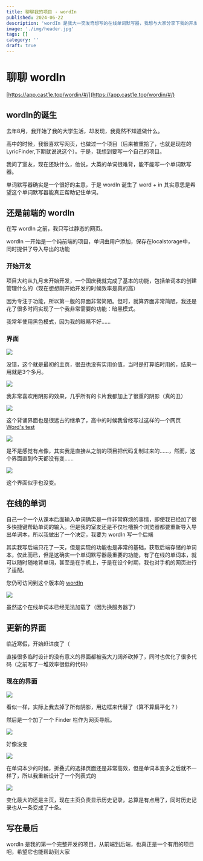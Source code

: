 ```yaml
---
title: 聊聊我的项目 - wordIn
published: 2024-06-22
description: 'wordIn 是我大一突发奇想写的在线单词默写器，我想与大家分享下我的开发经历'
image: './img/header.jpg'
tags: []
category: ''
draft: true
---
```


# 聊聊 wordIn

[https://app.cast1e.top/wordin/#/](https://app.cast1e.top/wordin/#/)

## wordIn的诞生

去年8月，我开始了我的大学生活，却发现，我竟然不知道做什么。

高中的时候，我很喜欢写网页，也做过一个项目（后来被重拾了，也就是现在的LyricFinder,下期就说说这个）。于是，我想到要写一个自己的项目。

我问了室友，现在还缺什么，他说，大英的单词很难背，能不能写一个单词默写器。

单词默写器确实是一个很好的主意，于是 wordIn 诞生了 word + in 其实意思是希望这个单词默写器能真正帮助记住单词。

## 还是前端的 wordIn

在写 wordIn 之前，我只写过静态的网页。

wordIn 一开始是一个纯前端的项目，单词由用户添加，保存在localstorage中，同时提供了导入导出的功能

### 开始开发

项目大约从九月末开始开发，一个国庆我就完成了基本的功能，包括单词本的创建管理什么的（现在想想刚开始开发的时候效率是真的高）

因为专注于功能，所以第一版的界面非常简陋。但时，就算界面非常简陋，我还是花了很多时间实现了一个我非常需要的功能：暗黑模式。

我常年使用黑色模式，因为我的眼睛不好……

### 界面

![](./img/origin_home.jpg)

没错，这个就是最初的主页，很丑也没有实用价值，当时是打算临时用的，结果一用就是3个多月。

![](./img/origin-select.jpg)

我非常喜欢用阴影的效果，几乎所有的卡片我都加上了很重的阴影（真的丑）

![](./img/origin_recite.jpg)

这个背诵界面也是很远古的继承了，高中的时候我曾经写过这样的一个网页 [Word's test](https://toolbox.cast1e.top/tools/wordtest/index.html)

![](./img/wordtest.jpg)

是不是感觉有点像，其实我是直接从之前的项目把代码复制过来的……，然而，这个界面直到今天都没有变……

![](./img/origin_edit.jpg)

这个界面似乎也没变。

## 在线的单词

自己一个一个从课本后面输入单词确实是一件非常麻烦的事情，即使我已经加了很多快捷键帮助单词的输入。但是我的室友还是不仅吐槽换个浏览器都要重新导入导出单词本，所以我做出了一个决定，我要为 wordIn 写一个后端

其实我写后端只花了一天，但是实现的功能也是非常的基础，获取后端存储的单词本，仅此而已，但是这确实一个单词默写器最重要的功能，有了在线的单词本，就可以随时随地背单词，甚至是在手机上，于是在设个时期，我也对手机的网页进行了适配。

您仍可访问到这个版本的 [wordIn](https://toolbox.cast1e.top/tools/wordin/index.html#/)

![](./img/online_set.jpg)

虽然这个在线单词本已经无法加载了（因为换服务器了）

## 更新的界面

临近寒假，开始赶进度了（

直接很多临时设计的没有意义的界面都被我大刀阔斧砍掉了，同时也优化了很多代码（之前写了一堆效率很低的代码）

### 现在的界面

![](./img/modern_edit.jpg)

看似一样，实际上我去掉了所有阴影，用边框来代替了（算不算扁平化？）

然后是一个加了一个 Finder 栏作为网页导航。

![](./img/modern_recite.jpg)

好像没变

![](./img/modern_select.jpg)

在单词本少的时候，折叠式的选择页面还是非常高效，但是单词本变多之后就不一样了，所以我重新设计了一个列表式的

![](./img/modern_home.jpg)

变化最大的还是主页，现在主页负责显示历史记录，总算是有点用了，同时历史记录也从一条变成了十条。

## 写在最后

wordIn 是我的第一个完整开发的项目，从前端到后端，也真正是一个有用的项目吧，希望它也能帮助到大家